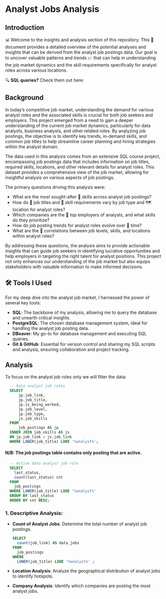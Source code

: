 # Analyst Jobs Analysis

## Introduction

📊 Welcome to the insights and analysis section of this repository. This 📝document provides a detailed overview of the potential analyses and insights that can be derived from the analyst job postings data. Our goal is to uncover valuable patterns and trends 📈 that can help in understanding the job market dynamics and the skill requirements specifically for analyst roles across various locations.

🔍 **SQL queries?** Check them out here:

## Background

In today’s competitive job market, understanding the demand for various analyst roles and the associated skills is crucial for both job seekers and employers. This project emerged from a need to gain a deeper understanding of the current job market dynamics, particularly for data analysts, business analysts, and other related roles. By analyzing job postings, the objective is to identify key trends, in-demand skills, and common job titles to help streamline career planning and hiring strategies within the analyst domain.

The data used in this analysis comes from an extensive SQL course project, encompassing job postings data that includes information on job titles, required skills, locations, and other relevant details for analyst roles. This dataset provides a comprehensive view of the job market, allowing for insightful analysis on various aspects of job postings.

The primary questions driving this analysis were:
  
  - What are the most sought-after 🧠 skills across analyst job postings?
  - How do 💼 job titles and 🧠 skill requirements vary by job type and 🗺️ location for analyst roles?
  - Which companies are the 🏢 top employers of analysts, and what skills do they prioritize?
  - How do job posting trends for analyst roles evolve over 📅 time?
  - What are the 🔗 correlations between job levels, skills, and locations within analyst roles?

By addressing these questions, the analysis aims to provide actionable insights that can guide job seekers in identifying lucrative opportunities and help employers in targeting the right talent for analyst positions. This project not only enhances our understanding of the job market but also equips stakeholders with valuable information to make informed decisions.

## 🛠️ Tools I Used

For my deep dive into the analyst job market, I harnessed the power of several key tools:

  - **SQL**: The backbone of my analysis, allowing me to query the database and unearth critical insights.
  - **PostgreSQL**: The chosen database management system, ideal for handling the analyst job posting data.
  - **DBeaver**: My go-to for database management and executing SQL queries.
  - **Git & GitHub**: Essential for version control and sharing my SQL scripts and analysis, ensuring collaboration and project tracking.

## Analysis

To focus on the analyst job roles only we will filter the data: 

```sql
  -- Data analyst job roles
  SELECT 
      jp.job_link,
      jp.job_title,
      jp.is_being_worked,
      jp.job_level,
      jp.job_type,
      js.job_skills
  FROM 
      job_postings AS jp
  INNER JOIN job_skills AS js 
  ON jp.job_link = js.job_link
  WHERE LOWER(job_title) LIKE '%analyst%';
  ```

#### N/B: The job postings table contains only posting that are active.
```sql
  -- Active data analyst job role
  SELECT
    last_status,
    count(last_status) cnt
  FROM
    job_postings
  WHERE LOWER(job_title) LIKE '%analyst%' 
  GROUP BY last_status 
  ORDER BY cnt DESC;
```

### 1. Descriptive Analysis:
 - **Count of Analyst Jobs**: Determine the total number of analyst job postings.
    ```sql
    SELECT
      count(job_link) AS data_jobs
    FROM
      job_postings
    WHERE
      LOWER(job_title) LIKE '%analyst%' ;
 - **Location Analysis**: Analyze the geographical distribution of analyst jobs to identify hotspots.

   
 - **Company Analysis**: Identify which companies are posting the most analyst jobs.







